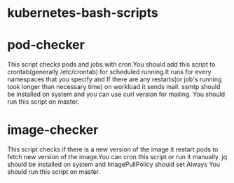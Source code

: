 # kubernetes-bash-scripts

# pod-checker
This script checks pods and jobs with cron.You should add this script to crontab(generally /etc/crontab) for scheduled running.It runs for every namespaces that you specify and If there are any restarts(or job's running took longer than necessary time) on workload it sends mail.
ssmtp should be installed on system and you can use curl version for mailing.
You should run this script on master.

# image-checker
This script checks if there is a new version of the image it restart pods to fetch new version of the image.You can cron this script or run it manually.
jq should be installed on system and ImagePullPolicy should set Always
You should run this script on master.


